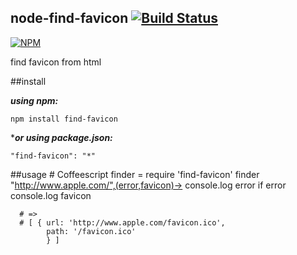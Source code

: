 node-find-favicon [![Build Status](https://travis-ci.org/nikezono/node-find-favicon.png)](https://travis-ci.org/nikezono/node-find-favicon)
---

[![NPM](https://nodei.co/npm/find-favicon.png)](https://nodei.co/npm/find-favicon/)

find favicon from html

##install

***using npm:***

    npm install find-favicon

****or using package.json:***

    "find-favicon": "*"

##usage
    # Coffeescript
    finder = require 'find-favicon'
    finder "http://www.apple.com/",(error,favicon)->
      console.log error if error
      console.log favicon

      # =>
      # [ { url: 'http://www.apple.com/favicon.ico',
            path: '/favicon.ico'
            } ]
